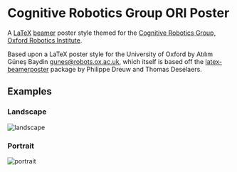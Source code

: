 # Cognitive Robotics Group ORI Poster
A [LaTeX](https://en.wikipedia.org/wiki/LaTeX) [beamer](https://en.wikipedia.org/wiki/Beamer_(LaTeX)) poster style themed for the [Cognitive Robotics Group, Oxford Robotics Institute](https://www.ori.ox.ac.uk/labs/cognitive-robotics-group/). 

Based upon a LaTeX poster style for the University of Oxford by Atılım Güneş Baydin <gunes@robots.ox.ac.uk>, which itself is based off the [latex-beamerposter](https://github.com/deselaers/latex-beamerposter) package by Philippe Dreuw and Thomas Deselaers.

## Examples

### Landscape

![landscape](https://github.com/gbaydin/oxford-poster/raw/master/oxford_poster_landscape.png)

### Portrait
![portrait](https://github.com/gbaydin/oxford-poster/raw/master/oxford_poster_portrait.png)
